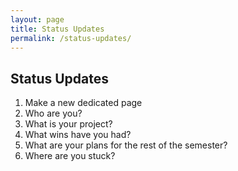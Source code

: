 ```yaml
---
layout: page
title: Status Updates
permalink: /status-updates/
---
```

## Status Updates


1. Make a new
dedicated page
2. Who are you?
3. What is your
project?
4. What wins have you
had?
5. What are your plans
for the rest of the
semester?
6. Where are you
stuck?
